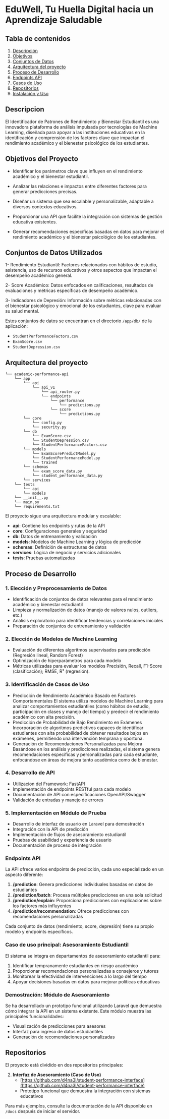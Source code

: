 # EduWell, Tu Huella Digital hacia un Aprendizaje Saludable

## Tabla de contenidos

1. [Descripción](#descripción)
2. [Objetivos](#objetivos)
3. [Conjuntos de Datos](#conjuntos-de-datos)
4. [Arquitectura del proyecto](#arquitectura-del-proyecto)
5. [Proceso de Desarrollo](#proceso-de-desarrollo)
6. [Endpoints API](#endpoints-api)
7. [Casos de Uso](#casos-de-uso)
8. [Repositorios](#repositorios)
9. [Instalación y Uso](#instalación-y-uso)

## Descripcion

El Identificador de Patrones de Rendimiento y Bienestar Estudiantil es una innovadora plataforma de análisis impulsada por tecnologías de Machine Learning, diseñada para apoyar a las instituciones educativas en la identificación y comprensión de los factores clave que impactan el rendimiento académico y el bienestar psicológico de los estudiantes.

## Objetivos del Proyecto

* Identificar los parámetros clave que influyen en el rendimiento académico y el bienestar estudiantil.

* Analizar las relaciones e impactos entre diferentes factores para generar predicciones precisas.

* Diseñar un sistema que sea escalable y personalizable, adaptable a diversos contextos educativos.

* Proporcionar una API que facilite la integración con sistemas de gestión educativa existentes.

* Generar recomendaciones específicas basadas en datos para mejorar el rendimiento académico y el bienestar psicológico de los estudiantes.

## Conjuntos de Datos Utilizados

1- Rendimiento Estudiantil: Factores relacionados con hábitos de estudio, asistencia, uso de recursos educativos y otros aspectos que impactan el desempeño académico general.

2- Score Académico: Datos enfocados en calificaciones, resultados de evaluaciones y métricas específicas de desempeño académico.

3- Indicadores de Depresión: Información sobre métricas relacionadas con el bienestar psicológico y emocional de los estudiantes, clave para evaluar su salud mental.

Estos conjuntos de datos se encuentran en el directorio `/app/db/` de la aplicación:
- `StudentPerformanceFactors.csv`
- `ExamScore.csv`
- `StudentDepression.csv`

## Arquitectura del proyecto

```
└── academic-performance-api
    └── app
        └── api
            └── api_v1
                └── api_router.py
                └── endpoints
                    └── performance
                        └── predictions.py
                    └── score
                        └── predictions.py
        └── core
            └── config.py
            └── security.py
        └── db
            └── ExamScore.csv
            └── StudentDepression.csv
            └── StudentPerformanceFactors.csv
        └── models
            └── ExamScorePredictModel.py
            └── StudentPerformanceModel.py
            └── trained
        └── schemas
            └── exam_score_data.py
            └── student_performance_data.py
        └── services
    └── tests
        └── api
        └── models
    └── __init__.py
    └── main.py
    └── requirements.txt
```

El proyecto sigue una arquitectura modular y escalable:

- **api**: Contiene los endpoints y rutas de la API
- **core**: Configuraciones generales y seguridad
- **db**: Datos de entrenamiento y validación
- **models**: Modelos de Machine Learning y lógica de predicción
- **schemas**: Definición de estructuras de datos
- **services**: Lógica de negocio y servicios adicionales
- **tests**: Pruebas automatizadas

## Proceso de Desarrollo

### 1. Elección y Preprocesamiento de Datos

- Identificación de conjuntos de datos relevantes para el rendimiento académico y bienestar estudiantil
- Limpieza y normalización de datos (manejo de valores nulos, outliers, etc.)
- Análisis exploratorio para identificar tendencias y correlaciones iniciales
- Preparación de conjuntos de entrenamiento y validación

### 2. Elección de Modelos de Machine Learning

- Evaluación de diferentes algoritmos supervisados para predicción (Regresión lineal, Random Forest)
- Optimización de hiperparámetros para cada modelo
- Métricas utilizadas para evaluar los modelos Precisión, Recall, F1-Score (clasificación); RMSE, R² (regresión).

### 3. Identificación de Casos de Uso

- Predicción de Rendimiento Académico Basado en Factores Comportamentales El sistema utiliza modelos de Machine Learning para analizar comportamientos estudiantiles (como hábitos de estudio, participación en clases y manejo del tiempo) y predecir el rendimiento académico con alta precisión.
- Predicción de Probabilidad de Bajo Rendimiento en Exámenes Incorporación de algoritmos predictivos capaces de identificar estudiantes con alta probabilidad de obtener resultados bajos en exámenes, permitiendo una intervención temprana y oportuna.
- Generación de Recomendaciones Personalizadas para Mejora Basándose en los análisis y predicciones realizadas, el sistema genera recomendaciones específicas y personalizadas para cada estudiante, enfocándose en áreas de mejora tanto académica como de bienestar.

### 4. Desarrollo de API

- Utilizacion del Framework: FastAPI
- Implementación de endpoints RESTful para cada modelo
- Documentación de API con especificaciones OpenAPI/Swagger
- Validación de entradas y manejo de errores

### 5. Implementación en Módulo de Prueba

- Desarrollo de interfaz de usuario en Laravel para demostración
- Integración con la API de predicción
- Implementación de flujos de asesoramiento estudiantil
- Pruebas de usabilidad y experiencia de usuario
- Documentación de proceso de integración

### Endpoints API

La API ofrece varios endpoints de predicción, cada uno especializado en un aspecto diferente:

1. **/prediction**: Genera predicciones individuales basadas en datos de estudiantes
2. **/prediction/batch**: Procesa múltiples predicciones en una sola solicitud
3. **/prediction/explain**: Proporciona predicciones con explicaciones sobre los factores más influyentes
4. **/prediction/recommendation**: Ofrece predicciones con recomendaciones personalizadas

Cada conjunto de datos (rendimiento, score, depresión) tiene su propio modelo y endpoints específicos.

### Caso de uso principal: Asesoramiento Estudiantil

El sistema se integra en departamentos de asesoramiento estudiantil para:

1. Identificar tempranamente estudiantes en riesgo académico
2. Proporcionar recomendaciones personalizadas a consejeros y tutores
3. Monitorear la efectividad de intervenciones a lo largo del tiempo
4. Apoyar decisiones basadas en datos para mejorar políticas educativas

### Demostración: Módulo de Asesoramiento

Se ha desarrollado un prototipo funcional utilizando Laravel que demuestra cómo integrar la API en un sistema existente. Este módulo muestra las principales funcionalidades:

- Visualización de predicciones para asesores
- Interfaz para ingreso de datos estudiantiles
- Generación de recomendaciones personalizadas

## Repositorios

El proyecto está dividido en dos repositorios principales:


2. **Interfaz de Asesoramiento (Caso de Uso)**
   - [https://github.com/d4na3l/student-performance-interface](https://github.com/d4na3l/student-performance-interface)
   - Prototipo funcional que demuestra la integración con sistemas educativos

Para más ejemplos, consulte la documentación de la API disponible en `/docs` después de iniciar el servidor.
